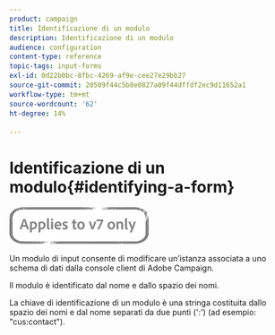 ```yaml
---
product: campaign
title: Identificazione di un modulo
description: Identificazione di un modulo
audience: configuration
content-type: reference
topic-tags: input-forms
exl-id: 0d22b0bc-8fbc-4269-af9e-cee27e29bb27
source-git-commit: 20509f44c5b8e0827a09f44dffdf2ec9d11652a1
workflow-type: tm+mt
source-wordcount: '62'
ht-degree: 14%

---
```


# Identificazione di un modulo{#identifying-a-form}

![](../../assets/v7-only.svg)

Un modulo di input consente di modificare un’istanza associata a uno schema di dati dalla console client di Adobe Campaign.

Il modulo è identificato dal nome e dallo spazio dei nomi.

La chiave di identificazione di un modulo è una stringa costituita dallo spazio dei nomi e dal nome separati da due punti (&#39;:&#39;) (ad esempio: &quot;cus:contact&quot;).

